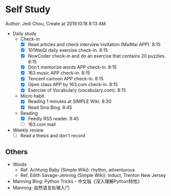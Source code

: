 # Self Study

Author: Jedi Chou, Create at 2019.10.18 8:13 AM

* Daily study
  * Check-in
    -[x] Read articles and check interview invitation (MaiMai APP). 8:15
    -[x] 101WeiQi daily exercise check-in. 8:15
    -[x] NowCoder check-in and do an exercise that contains 20 puzzles. 8:15
    -[x] Don't memorize words APP check-in. 8:15
    -[x] 163 music APP check-in. 8:15
    -[x] Tencent cartoon APP check-in. 8:15
    -[x] Open class APP by 163.com check-in. 8:15
    -[x] Exercise of Vocabulary (vocabulary.com). 8:15

  * Micro habit
    -[x] Reading 1 minutes at SIMPLE Wiki. 8:30
    -[x] Read Sina Blog. 8:45

  * Reading
    -[x] Feedly RSS reader. 9:45
    -[ ] 163.com mail

* Weekly review
  -[ ] Read a thesis and don't record

## Others

* Words
  * Ref. Achtung Baby (Simple Wiki): rhythm, adventurous
  * Ref. Edith Savage-Jenning (Simple Wiki): induct, Trenton New Jersey
* Manning Blog: Python Tricks - 中文版《深入理解Python特性》
* Manning: 自然语言处理入门

